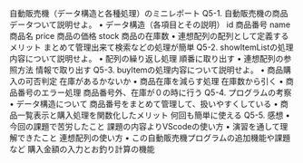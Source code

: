 自動販売機（データ構造と各種処理）のミニレポート
Q5-1. 自動販売機の商品データついて説明せよ。
•	データ構造（各項目とその説明）
id	商品番号
name	商品名
price	商品の価格
stock	商品の在庫数
•	連想配列の配列として定義するメリット
まとめて管理出来て検索などの処理が簡単
Q5-2. showItemListの処理内容について説明せよ。
•	配列の繰り返し処理
順番に取り出す
•	連想配列の参照方法
情報で取り出す
Q5-3. buyItemの処理内容について説明せよ。
•	商品購入の可否判定
在庫があるかないか
•	商品在庫を減らす処理
在庫数から引く
•	商品番号のエラー処理
商品番号外、在庫が０の時に行う
Q5-4. プログラムの考察
•	データ構造について
商品番号をまとめて管理して、扱いやすくしている
•	商品一覧表示と購入処理を関数化したメリット
何回も簡単に使える
Q5-5. 感想
•	今回の課題で苦労したこと
課題の内容よりVScodeの使い方
•	演習を通して理解できたこと
連想配列の使い方
•	この自動販売機プログラムの追加機能や課題など
購入金額の入力とお釣り計算の機能

